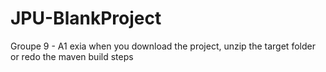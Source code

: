 # JPU-BlankProject
Groupe 9 - A1 exia when you download the project, unzip the target folder or redo the maven build steps
